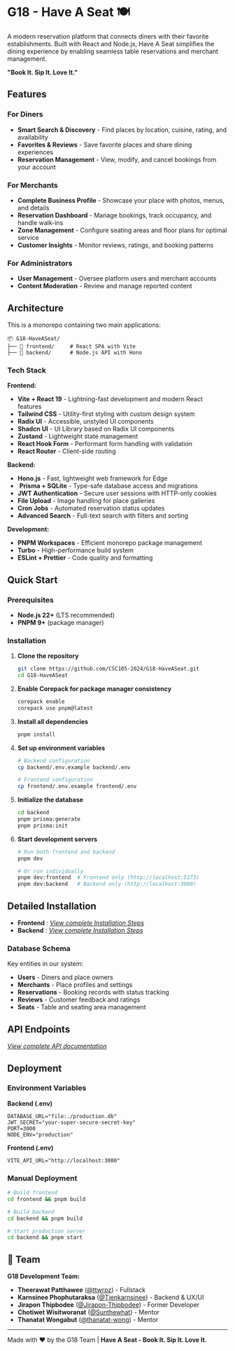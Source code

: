 # G18 - Have A Seat 🍽️

A modern reservation platform that connects diners with their favorite establishments. Built with React and Node.js, Have A Seat simplifies the dining experience by enabling seamless table reservations and merchant management.

**"Book It. Sip It. Love It."**

## Features

### For Diners
- **Smart Search & Discovery** - Find places by location, cuisine, rating, and availability
- **Favorites & Reviews** - Save favorite places and share dining experiences
- **Reservation Management** - View, modify, and cancel bookings from your account

### For Merchants
- **Complete Business Profile** - Showcase your place with photos, menus, and details
- **Reservation Dashboard** - Manage bookings, track occupancy, and handle walk-ins
- **Zone Management** - Configure seating areas and floor plans for optimal service
- **Customer Insights** - Monitor reviews, ratings, and booking patterns

### For Administrators
- **User Management** - Oversee platform users and merchant accounts
- **Content Moderation** - Review and manage reported content

## Architecture

This is a monorepo containing two main applications:

```
📦 G18-HaveASeat/
├── 🎨 frontend/     # React SPA with Vite
├── 🔧 backend/      # Node.js API with Hono
```

### Tech Stack

**Frontend:**
- **Vite + React 19** - Lightning-fast development and modern React features
- **Tailwind CSS** - Utility-first styling with custom design system
- **Radix UI** - Accessible, unstyled UI components
- **Shadcn UI** - UI Library based on Radix UI components
- **Zustand** - Lightweight state management
- **React Hook Form** - Performant form handling with validation
- **React Router** - Client-side routing

**Backend:**
-  **Hono.js** - Fast, lightweight web framework for Edge
- ️ **Prisma + SQLite** - Type-safe database access and migrations
-  **JWT Authentication** - Secure user sessions with HTTP-only cookies
-  **File Upload** - Image handling for place galleries
-  **Cron Jobs** - Automated reservation status updates
-  **Advanced Search** - Full-text search with filters and sorting

**Development:**
- **PNPM Workspaces** - Efficient monorepo package management
-  **Turbo** - High-performance build system
- **ESLint + Prettier** - Code quality and formatting

## Quick Start

### Prerequisites
- **Node.js 22+** (LTS recommended)
- **PNPM 9+** (package manager)

### Installation

1. **Clone the repository**
   ```bash
   git clone https://github.com/CSC105-2024/G18-HaveASeat.git
   cd G18-HaveASeat
   ```

2. **Enable Corepack for package manager consistency**
   ```bash
   corepack enable
   corepack use pnpm@latest
   ```

3. **Install all dependencies**
   ```bash
   pnpm install
   ```

4. **Set up environment variables**
   ```bash
   # Backend configuration
   cp backend/.env.example backend/.env
   
   # Frontend configuration  
   cp frontend/.env.example frontend/.env
   ```

5. **Initialize the database**
   ```bash
   cd backend
   pnpm prisma:generate
   pnpm prisma:init
   ```

6. **Start development servers**
   ```bash
   # Run both frontend and backend
   pnpm dev
   
   # Or run individually
   pnpm dev:frontend  # Frontend only (http://localhost:5173)
   pnpm dev:backend   # Backend only (http://localhost:3000)
   ```

## Detailed Installation

- **Frontend** : *[View complete Installation Steps](./frontend/README.md#development-setup)*
- **Backend** : *[View complete Installation Steps](./backend/README.md#development-setup)*

### Database Schema

Key entities in our system:
- **Users** - Diners and place owners
- **Merchants** - Place profiles and settings
- **Reservations** - Booking records with status tracking
- **Reviews** - Customer feedback and ratings
- **Seats** - Table and seating area management

## API Endpoints

*[View complete API documentation](./backend/README.md#api-endpoints)*

## Deployment

### Environment Variables

**Backend (.env)**
```env
DATABASE_URL="file:./production.db"
JWT_SECRET="your-super-secure-secret-key"
PORT=3000
NODE_ENV="production"
```

**Frontend (.env)**
```env
VITE_API_URL="http://localhost:3000"
```

### Manual Deployment
```bash
# Build frontend
cd frontend && pnpm build

# Build backend  
cd backend && pnpm build

# Start production server
cd backend && pnpm start
```

## 👥 Team

**G18 Development Team:**
- **Theerawat Patthawee** ([@ttwrpz](https://github.com/ttwrpz)) - Fullstack
- **Karnsinee Phophutaraksa** ([@Tienkarnsinee](https://github.com/Tienkarnsinee)) - Backend & UX/UI
- **Jirapon Thipbodee** ([@Jirapon-Thipbodee](https://github.com/Jirapon-Thipbodee)) - Former Developer
- **Chotiwet Wisitworanat** ([@Sunthewhat](https://github.com/Sunthewhat)) - Mentor
- **Thanatat Wongabut** ([@thanatat-wong](https://github.com/thanatat-wong)) - Mentor

---

Made with ❤️ by the G18 Team | **Have A Seat - Book It. Sip It. Love It.**
